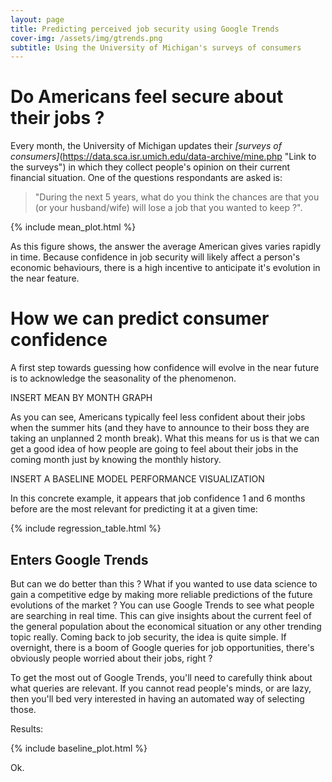 ```yaml
---
layout: page
title: Predicting perceived job security using Google Trends
cover-img: /assets/img/gtrends.png
subtitle: Using the University of Michigan's surveys of consumers
---
```


# Do Americans feel secure about their jobs ?
Every month, the University of Michigan updates their *[surveys of consumers]*(https://data.sca.isr.umich.edu/data-archive/mine.php "Link to the surveys") in which they collect people's opinion on their current financial situation. One of the questions respondants are asked is:
>"During the next 5 years, what do you think the chances are that you (or your husband/wife) will lose a job that you wanted to keep ?". 

{% include mean_plot.html %}

As this figure shows, the answer the average American gives varies rapidly in time. Because confidence in job security will likely affect a person's economic behaviours, there is a high incentive to anticipate it's evolution in the near feature. 

# How we can predict consumer confidence
A first step towards guessing how confidence will evolve in the near future is to acknowledge the seasonality of the phenomenon. 

INSERT MEAN BY MONTH GRAPH

As you can see, Americans typically feel less confident about their jobs when the summer hits (and they have to announce to their boss they are taking an unplanned 2 month break). What this means for us is that we can get a good idea of how people are going to feel about their jobs in the coming month just by knowing the monthly history. 

INSERT A BASELINE MODEL PERFORMANCE VISUALIZATION

In this concrete example, it appears that job confidence 1 and 6 months before are the most relevant for predicting it at a given time:    

{% include regression_table.html %}

## Enters Google Trends
But can we do better than this ? What if you wanted to use data science to gain a competitive edge by making more reliable predictions of the future evolutions of the market ?
You can use Google Trends to see what people are searching in real time. This can give insights about the current feel of the general population about the economical situation or any other trending topic really. Coming back to job security, the idea is quite simple. If overnight, there is a boom of Google queries for job opportunities, there's obviously people worried about their jobs, right ?

To get the most out of Google Trends, you'll need to carefully think about what queries are relevant. If you cannot read people's minds, or are lazy, then you'll bed very interested in having an automated way of selecting those. 

Results:

{% include baseline_plot.html %}

Ok.
